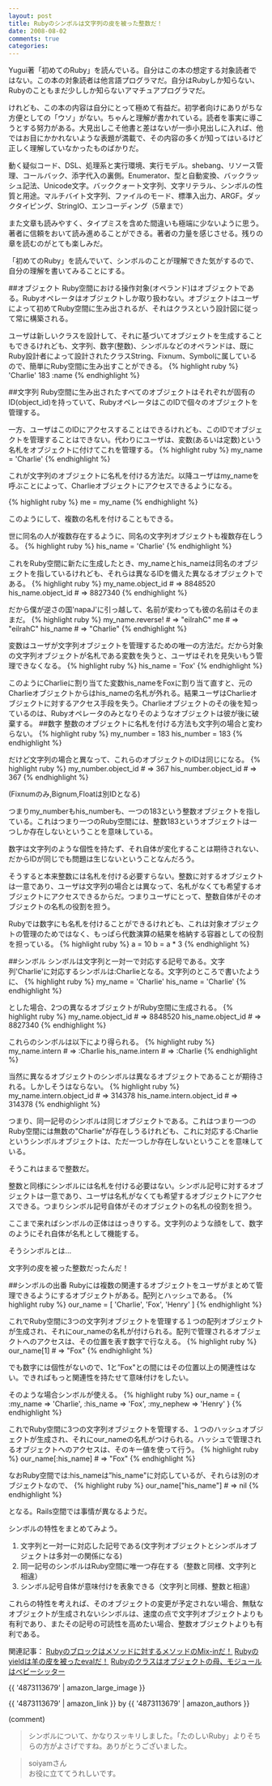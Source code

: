 ```yaml
---
layout: post
title: Rubyのシンボルは文字列の皮を被った整数だ！
date: 2008-08-02
comments: true
categories:
---
```



Yugui著「初めてのRuby」を読んでいる。自分はこの本の想定する対象読者ではない。この本の対象読者は他言語プログラマだ。自分はRubyしか知らない、Rubyのこともまだ少ししか知らないアマチュアプログラマだ。

けれども、この本の内容は自分にとって極めて有益だ。初学者向けにありがちな方便としての「ウソ」がない。ちゃんと理解が書かれている。読者を事実に導こうとする努力がある。大見出しこそ他書と差はないが一歩小見出しに入れば、他ではお目にかかれないような表題が満載で、その内容の多くが知ってはいるけど正しく理解していなかったものばかりだ。

動く疑似コード、DSL、処理系と実行環境、実行モデル。shebang、リソース管理、コールバック、添字代入の裏側。Enumerator、型と自動変換、バックラッシュ記法、Unicode文字。バッククォート文字列、文字リテラル、シンボルの性質と用途。マルチバイト文字列、ファイルのモード、標準入出力、ARGF。ダックタイピング、StringIO、エンコーディング（5章まで）

また文章も読みやすく、タイプミスを含めた間違いも極端に少ないように思う。著者に信頼をおいて読み進めることができる。著者の力量を感じさせる。残りの章を読むのがとても楽しみだ。

「初めてのRuby」を読んでいて、シンボルのことが理解できた気がするので、自分の理解を書いてみることにする。

##オブジェクト
Ruby空間における操作対象(オペランド)はオブジェクトである。Rubyオペレータはオブジェクトしか取り扱わない。オブジェクトはユーザによって初めてRuby空間に生み出されるが、それはクラスという設計図に従って常に構築される。

ユーザは新しいクラスを設計して、それに基づいてオブジェクトを生成することもできるけれども、文字列、数字(整数)、シンボルなどのオペランドは、既にRuby設計者によって設計されたクラスString、Fixnum、Symbolに属しているので、簡単にRuby空間に生み出すことができる。
{% highlight ruby %}
'Charlie'
183
:name
{% endhighlight %}

##文字列
Ruby空間に生み出されたすべてのオブジェクトはそれぞれが固有のID(object_id)を持っていて、RubyオペレータはこのIDで個々のオブジェクトを管理する。

一方、ユーザはこのIDにアクセスすることはできるけれども、このIDでオブジェクトを管理することはできない。代わりにユーザは、変数(あるいは定数)という名札をオブジェクトに付けてこれを管理する。
{% highlight ruby %}
my_name = 'Charlie'
{% endhighlight %}

これが文字列のオブジェクトに名札を付ける方法だ。以降ユーザはmy_nameを呼ぶことによって、Charlieオブジェクトにアクセスできるようになる。
 
{% highlight ruby %}
me = my_name
{% endhighlight %}

このようにして、複数の名札を付けることもできる。

世に同名の人が複数存在するように、同名の文字列オブジェクトも複数存在しうる。
{% highlight ruby %}
his_name = 'Charlie'
{% endhighlight %}

これをRuby空間に新たに生成したとき、my_nameとhis_nameは同名のオブジェクトを指しているけれども、それらは異なるIDを備えた異なるオブジェクトである。
{% highlight ruby %}
my_name.object_id  # => 8848520
his_name.object_id  # => 8827340
{% endhighlight %}

だから僕が逆さの国'napaJ'に引っ越して、名前が変わっても彼の名前はそのままだ。
{% highlight ruby %}
my_name.reverse! # => "eilrahC"
me               # => "eilrahC"
his_name         # => "Charlie"
{% endhighlight %}


変数はユーザが文字列オブジェクトを管理するための唯一の方法だ。だから対象の文字列オブジェクトが名札である変数を失うと、ユーザはそれを見失いもう管理できなくなる。
{% highlight ruby %}
his_name = 'Fox'
{% endhighlight %}

このようにCharlieに割り当てた変数his_nameをFoxに割り当て直すと、元のCharlieオブジェクトからはhis_nameの名札が外れる。結果ユーザはCharlieオブジェクトに対するアクセス手段を失う。Charlieオブジェクトのその後を知っているのは、Rubyオペレータのみとなりそのようなオブジェクトは彼が後に破棄する。
##数字
整数のオブジェクトに名札を付ける方法も文字列の場合と変わらない。
{% highlight ruby %}
my_number = 183
his_number = 183
{% endhighlight %}

だけど文字列の場合と異なって、これらのオブジェクトのIDは同じになる。
{% highlight ruby %}
my_number.object_id  # => 367
his_number.object_id  # => 367
{% endhighlight %}

(Fixnumのみ,Bignum,Floatは別IDとなる)

つまりmy_numberもhis_numberも、一つの183という整数オブジェクトを指している。これはつまり一つのRuby空間には、整数183というオブジェクトは一つしか存在しないということを意味している。

数字は文字列のような個性を持たず、それ自体が変化することは期待されない、だからIDが同じでも問題は生じないということなんだろう。

そうすると本来整数には名札を付ける必要すらない。整数に対するオブジェクトは一意であり、ユーザは文字列の場合とは異なって、名札がなくても希望するオブジェクトにアクセスできるからだ。つまりユーザにとって、整数自体がそのオブジェクトの名札の役割を担う。

Rubyでは数字にも名札を付けることができるけれども、これは対象オブジェクトの管理のためではなく、もっぱら代数演算の結果を格納する容器としての役割を担っている。
{% highlight ruby %}
a = 10
b = a * 3
{% endhighlight %}

##シンボル
シンボルは文字列と一対一で対応する記号である。文字列'Charlie'に対応するシンボルは:Charlieとなる。文字列のところで書いたように、
{% highlight ruby %}
my_name = 'Charlie'
his_name = 'Charlie'
{% endhighlight %}

とした場合、2つの異なるオブジェクトがRuby空間に生成される。
{% highlight ruby %}
my_name.object_id  # => 8848520
his_name.object_id  # => 8827340
{% endhighlight %}

これらのシンボルは以下により得られる。
{% highlight ruby %}
my_name.intern # => :Charlie
his_name.intern # => :Charlie
{% endhighlight %}

当然に異なるオブジェクトのシンボルは異なるオブジェクトであることが期待される。しかしそうはならない。
{% highlight ruby %}
my_name.intern.object_id # => 314378
his_name.intern.object_id # => 314378
{% endhighlight %}

つまり、同一記号のシンボルは同じオブジェクトである。これはつまり一つのRuby空間には無数の"Charlie"が存在しうるけれども、これに対応する:Charlieというシンボルオブジェクトは、ただ一つしか存在しないということを意味している。

そうこれはまるで整数だ。

整数と同様にシンボルには名札を付ける必要はない。シンボル記号に対するオブジェクトは一意であり、ユーザは名札がなくても希望するオブジェクトにアクセスできる。つまりシンボル記号自体がそのオブジェクトの名札の役割を担う。

ここまで来ればシンボルの正体ははっきりする。文字列のような顔をして、数字のようにそれ自体が名札として機能する。

そうシンボルとは…

文字列の皮を被った整数だったんだ！

##シンボルの出番
Rubyには複数の関連するオブジェクトをユーザがまとめて管理できるようにするオブジェクトがある。配列とハッシュである。
{% highlight ruby %}
our_name = [ 'Charlie', 'Fox', 'Henry' ]
{% endhighlight %}

これでRuby空間に3つの文字列オブジェクトを管理する１つの配列オブジェクトが生成され、それにour_nameの名札が付けられる。配列で管理されるオブジェクトへのアクセスは、その位置を表す数字で行なえる。
{% highlight ruby %}
our_name[1] # => "Fox"
{% endhighlight %}

でも数字には個性がないので、1と”Fox"との間にはその位置以上の関連性はない。できればもっと関連性を持たせて意味付けをしたい。

そのような場合シンボルが使える。
{% highlight ruby %}
our_name = { :my_name => 'Charlie', :his_name => 'Fox', :my_nephew => 'Henry' }
{% endhighlight %}

これでRuby空間に3つの文字列オブジェクトを管理する、１つのハッシュオブジェクトが生成され、それにour_nameの名札がつけられる。ハッシュで管理されるオブジェクトへのアクセスは、そのキー値を使って行う。
{% highlight ruby %}
our_name[:his_name] # => "Fox"
{% endhighlight %}

なおRuby空間では:his_nameは”his_name"に対応しているが、それらは別のオブジェクトなので、
{% highlight ruby %}
our_name["his_name"] # => nil
{% endhighlight %}

となる。Rails空間では事情が異なるようだ。

シンボルの特性をまとめてみよう。

1. 文字列と一対一に対応した記号である(文字列オブジェクトとシンボルオブジェクトは多対一の関係になる)
1. 同一記号のシンボルはRuby空間に唯一つ存在する（整数と同様、文字列と相違）
1. シンボル記号自体が意味付けを表象できる（文字列と同様、整数と相違）

これらの特性を考えれば、そのオブジェクトの変更が予定されない場合、無駄なオブジェクトが生成されないシンボルは、速度の点で文字列オブジェクトよりも有利であり、またその記号の可読性を高めたい場合、整数オブジェクトよりも有利である。

関連記事：
[Rubyのブロックはメソッドに対するメソッドのMix-inだ！](/2008/08/09/Ruby-Mix-in/)
[Rubyのyieldは羊の皮を被ったevalだ！](/2008/08/12/Ruby-yield-eval/)
[Rubyのクラスはオブジェクトの母、モジュールはベビーシッター](/2008/08/16/Ruby/)

{{ '4873113679' | amazon_large_image }}

{{ '4873113679' | amazon_link }} by {{ '4873113679' | amazon_authors }}

(comment)
>シンボルについて、かなりスッキリしました。「たのしいRuby」よりそちらの方がよさげですね。ありがとうございました。

>soiyamさん<br>お役に立ててうれしいです。
